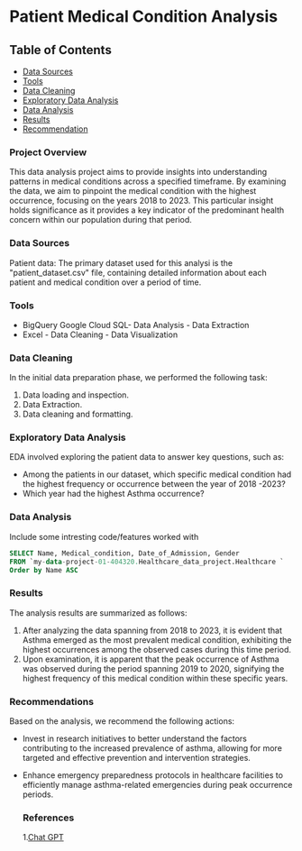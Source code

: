 # Patient Medical Condition Analysis

## Table of Contents

- [Data Sources](#data-sources) 
- [Tools](#tools)
- [Data Cleaning](#data-cleaning)
- [Exploratory Data Analysis](#exploratory-data-analysis)
- [Data Analysis](#data-analysis)
- [Results](#results)
- [Recommendation](#recommendations)

### Project Overview 

This data analysis project aims to provide insights into understanding patterns in medical conditions across a specified timeframe. By examining the data, we aim to pinpoint the medical condition with the highest occurrence, focusing on the years 2018 to 2023. This particular insight holds significance as it provides a key indicator of the predominant health concern within our population during that period. 

### Data Sources 

Patient data: The primary dataset used for this analysi is the "patient_dataset.csv" file, containing detailed information about each patient and medical condition over a period of time. 

### Tools

- BigQuery Google Cloud SQL- Data Analysis - Data Extraction 
- Excel - Data Cleaning - Data Visualization

  

### Data Cleaning 

In the initial data preparation phase, we performed the following task:
1. Data loading and inspection.
2. Data Extraction.
3. Data cleaning and formatting.


### Exploratory Data Analysis 

EDA involved exploring the patient data to answer key questions, such as:

- Among the patients in our dataset, which specific medical condition had the highest frequency or occurrence between the year of 2018 -2023?
- Which year had the highest Asthma occurrence?


### Data Analysis 

Include some intresting code/features worked with 

```sql
SELECT Name, Medical_condition, Date_of_Admission, Gender 
FROM `my-data-project-01-404320.Healthcare_data_project.Healthcare `
Order by Name ASC
```

### Results

The analysis results are summarized as follows: 
1. After analyzing the data spanning from 2018 to 2023, it is evident that Asthma emerged as the most prevalent medical condition, exhibiting the highest occurrences among the observed cases during this time period.
2. Upon examination, it is apparent that the peak occurrence of Asthma was observed during the period spanning 2019 to 2020, signifying the highest frequency of this medical condition within these specific years.

### Recommendations

Based on the analysis, we recommend the following actions:
- Invest in research initiatives to better understand the factors contributing to the increased prevalence of asthma, allowing for more targeted and effective prevention and intervention strategies.
- Enhance emergency preparedness protocols in healthcare facilities to efficiently manage asthma-related emergencies during peak occurrence periods.

  ### References
  1.[Chat GPT](https://openai.com)
  
     
